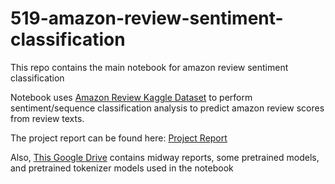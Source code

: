 # 519-amazon-review-sentiment-classification

This repo contains the main notebook for amazon review sentiment classification

Notebook uses [Amazon Review Kaggle Dataset](https://www.kaggle.com/datasets/snap/amazon-fine-food-reviews) to perform sentiment/sequence classification analysis to predict amazon review scores from review texts.

The project report can be found here: [Project Report](https://docs.google.com/document/d/1eLxEszQMLBgc5bbpdkTMwQn7vSXnEFPa/edit?usp=sharing&ouid=104028823990075327242&rtpof=true&sd=true)

Also, [This Google Drive](https://drive.google.com/drive/folders/1k61pavFeuizfY7FAcVOArSYMj2UN_2SS?usp=sharing) contains midway reports, some pretrained models, and pretrained tokenizer models used in the notebook
